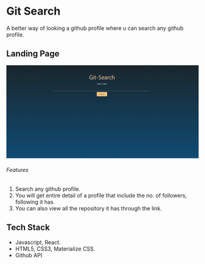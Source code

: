 # Git Search
 A better way of looking a github profile where u can search any github profile.

<!-- Applink :[uigenkit](https://uigenkit.herokuapp.com) -->

## Landing Page
<p align="center">
<img src="./public/images/gitsearch.png" alt="Chatui">
</p>

###### Features
1. Search any github profile.
2. You will get entire detail of a profile that include the no. of followers, following it has.
3. You can also view all the repository it has through the link. 

## Tech Stack
- Javascript, React.
- HTML5, CSS3, Materialize CSS.
- Github API